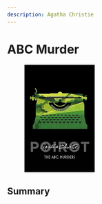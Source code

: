 ```yaml
---
description: Agatha Christie
---
```


# ABC Murder

<div align="left"><figure><img src="../.gitbook/assets/abc.jpg" alt="" width="163"><figcaption></figcaption></figure></div>

## Summary

